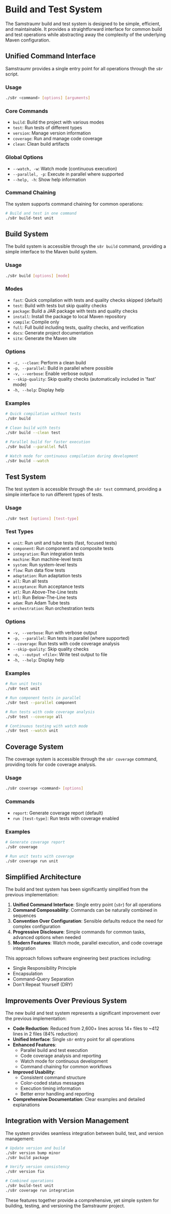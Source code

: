# Build and Test System

The Samstraumr build and test system is designed to be simple, efficient, and maintainable. It provides a straightforward interface for common build and test operations while abstracting away the complexity of the underlying Maven configuration.

## Unified Command Interface

Samstraumr provides a single entry point for all operations through the `s8r` script.

### Usage

```bash
./s8r <command> [options] [arguments]
```

### Core Commands

- `build`: Build the project with various modes
- `test`: Run tests of different types
- `version`: Manage version information
- `coverage`: Run and manage code coverage
- `clean`: Clean build artifacts

### Global Options

- `--watch, -w`: Watch mode (continuous execution)
- `--parallel, -p`: Execute in parallel where supported
- `--help, -h`: Show help information

### Command Chaining

The system supports command chaining for common operations:

```bash
# Build and test in one command
./s8r build-test unit
```

## Build System

The build system is accessible through the `s8r build` command, providing a simple interface to the Maven build system.

### Usage

```bash
./s8r build [options] [mode]
```

### Modes

- `fast`: Quick compilation with tests and quality checks skipped (default)
- `test`: Build with tests but skip quality checks
- `package`: Build a JAR package with tests and quality checks
- `install`: Install the package to local Maven repository
- `compile`: Compile only
- `full`: Full build including tests, quality checks, and verification
- `docs`: Generate project documentation
- `site`: Generate the Maven site

### Options

- `-c, --clean`: Perform a clean build
- `-p, --parallel`: Build in parallel where possible
- `-v, --verbose`: Enable verbose output
- `--skip-quality`: Skip quality checks (automatically included in 'fast' mode)
- `-h, --help`: Display help

### Examples

```bash
# Quick compilation without tests
./s8r build

# Clean build with tests
./s8r build --clean test

# Parallel build for faster execution
./s8r build --parallel full

# Watch mode for continuous compilation during development
./s8r build --watch
```

## Test System

The test system is accessible through the `s8r test` command, providing a simple interface to run different types of tests.

### Usage

```bash
./s8r test [options] [test-type]
```

### Test Types

- `unit`: Run unit and tube tests (fast, focused tests)
- `component`: Run component and composite tests
- `integration`: Run integration tests
- `machine`: Run machine-level tests
- `system`: Run system-level tests
- `flow`: Run data flow tests
- `adaptation`: Run adaptation tests
- `all`: Run all tests
- `acceptance`: Run acceptance tests
- `atl`: Run Above-The-Line tests
- `btl`: Run Below-The-Line tests
- `adam`: Run Adam Tube tests
- `orchestration`: Run orchestration tests

### Options

- `-v, --verbose`: Run with verbose output
- `-p, --parallel`: Run tests in parallel (where supported)
- `--coverage`: Run tests with code coverage analysis
- `--skip-quality`: Skip quality checks
- `-o, --output <file>`: Write test output to file
- `-h, --help`: Display help

### Examples

```bash
# Run unit tests
./s8r test unit

# Run component tests in parallel
./s8r test --parallel component

# Run tests with code coverage analysis
./s8r test --coverage all

# Continuous testing with watch mode
./s8r test --watch unit
```

## Coverage System

The coverage system is accessible through the `s8r coverage` command, providing tools for code coverage analysis.

### Usage

```bash
./s8r coverage <command> [options]
```

### Commands

- `report`: Generate coverage report (default)
- `run [test-type]`: Run tests with coverage enabled

### Examples

```bash
# Generate coverage report
./s8r coverage

# Run unit tests with coverage
./s8r coverage run unit
```

## Simplified Architecture

The build and test system has been significantly simplified from the previous implementation:

1. **Unified Command Interface**: Single entry point (`s8r`) for all operations
2. **Command Composability**: Commands can be naturally combined in sequences
3. **Convention Over Configuration**: Sensible defaults reduce the need for complex configuration
4. **Progressive Disclosure**: Simple commands for common tasks, advanced options when needed
5. **Modern Features**: Watch mode, parallel execution, and code coverage integration

This approach follows software engineering best practices including:
- Single Responsibility Principle
- Encapsulation
- Command-Query Separation
- Don't Repeat Yourself (DRY)

## Improvements Over Previous System

The new build and test system represents a significant improvement over the previous implementation:

- **Code Reduction**: Reduced from 2,600+ lines across 14+ files to ~412 lines in 2 files (84% reduction)
- **Unified Interface**: Single `s8r` entry point for all operations
- **Enhanced Features**:
  - Parallel build and test execution
  - Code coverage analysis and reporting
  - Watch mode for continuous development
  - Command chaining for common workflows
- **Improved Usability**:
  - Consistent command structure
  - Color-coded status messages
  - Execution timing information
  - Better error handling and reporting
- **Comprehensive Documentation**: Clear examples and detailed explanations

## Integration with Version Management

The system provides seamless integration between build, test, and version management:

```bash
# Update version and build
./s8r version bump minor
./s8r build package

# Verify version consistency
./s8r version fix

# Combined operations
./s8r build-test unit
./s8r coverage run integration
```

These features together provide a comprehensive, yet simple system for building, testing, and versioning the Samstraumr project.